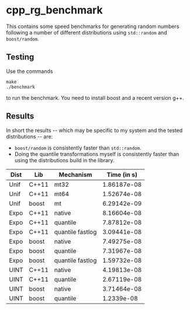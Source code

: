 cpp_rg_benchmark
================

This contains some speed benchmarks for generating random numbers following a number
of different distributions using `std::random` and `boost/random`.

Testing
-------
Use the commands
```
make
./benchmark
```
to run the benchmark. You need to install boost and a recent version g++.


Results
-------
In short the results -- which may be specific to my system and the tested
distributions -- are:

- `boost/random` is consistently faster than `std::random`.
- Doing the quantile transformations myself is consistently faster than using the
  distributions build in the library.


Dist | Lib | Mechanism | Time (in s)
---  | --- | --------- | ----
Unif | C++11 | mt32 | 1.86187e-08
Unif | C++11 | mt64 | 1.52674e-08
Unif | boost | mt   | 6.29142e-09
Expo | C++11 | native | 8.16604e-08
Expo | C++11 | quantile | 7.87812e-08
Expo | C++11 | quantile fastlog | 3.09441e-08
Expo | boost | native | 7.49275e-08
Expo | boost | quantile | 7.31967e-08
Expo | boost | quantile fastlog | 1.59732e-08
UINT | C++11 | native | 4.19813e-08
UINT | C++11 | quantile | 2.67119e-08
UINT | boost | native | 3.71464e-08
UINT | boost | quantile | 1.2339e-08
